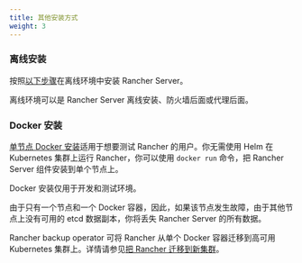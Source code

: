 ```yaml
---
title: 其他安装方式
weight: 3
---
```


### 离线安装

按照[以下步骤]({{<baseurl>}}/rancher/v2.6/en/installation/other-installation-methods/air-gap)在离线环境中安装 Rancher Server。

离线环境可以是 Rancher Server 离线安装、防火墙后面或代理后面。

### Docker 安装

[单节点 Docker 安装]({{<baseurl>}}/rancher/v2.6/en/installation/other-installation-methods/single-node-docker)适用于想要测试 Rancher 的用户。你无需使用 Helm 在 Kubernetes 集群上运行 Rancher，你可以使用 `docker run` 命令，把 Rancher Server 组件安装到单个节点上。

Docker 安装仅用于开发和测试环境。

由于只有一个节点和一个 Docker 容器，因此，如果该节点发生故障，由于其他节点上没有可用的 etcd 数据副本，你将丢失 Rancher Server 的所有数据。

Rancher backup operator 可将 Rancher 从单个 Docker 容器迁移到高可用 Kubernetes 集群上。详情请参见[把 Rancher 迁移到新集群]({{<baseurl>}}/rancher/v2.6/en/backups/migrating-rancher)。
